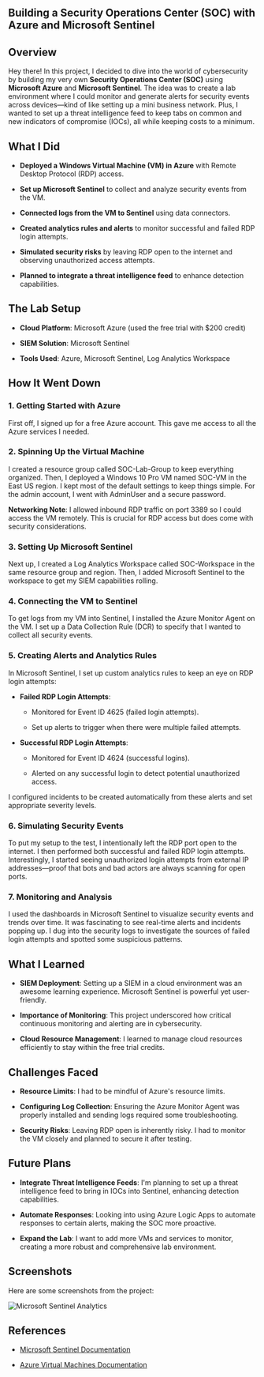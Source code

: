 Building a Security Operations Center (SOC) with Azure and Microsoft Sentinel
--------
Overview
--------

Hey there! In this project, I decided to dive into the world of cybersecurity by building my very own **Security Operations Center (SOC)** using **Microsoft Azure** and **Microsoft Sentinel**. The idea was to create a lab environment where I could monitor and generate alerts for security events across devices—kind of like setting up a mini business network. Plus, I wanted to set up a threat intelligence feed to keep tabs on common and new indicators of compromise (IOCs), all while keeping costs to a minimum.

What I Did
----------

*   **Deployed a Windows Virtual Machine (VM) in Azure** with Remote Desktop Protocol (RDP) access.
    
*   **Set up Microsoft Sentinel** to collect and analyze security events from the VM.
    
*   **Connected logs from the VM to Sentinel** using data connectors.
    
*   **Created analytics rules and alerts** to monitor successful and failed RDP login attempts.
    
*   **Simulated security risks** by leaving RDP open to the internet and observing unauthorized access attempts.
    
*   **Planned to integrate a threat intelligence feed** to enhance detection capabilities.
    

The Lab Setup
-------------

*   **Cloud Platform**: Microsoft Azure (used the free trial with $200 credit)
    
*   **SIEM Solution**: Microsoft Sentinel
    
*   **Tools Used**: Azure, Microsoft Sentinel, Log Analytics Workspace
    

How It Went Down
----------------

### 1\. Getting Started with Azure

First off, I signed up for a free Azure account. This gave me access to all the Azure services I needed.

### 2\. Spinning Up the Virtual Machine

I created a resource group called SOC-Lab-Group to keep everything organized. Then, I deployed a Windows 10 Pro VM named SOC-VM in the East US region. I kept most of the default settings to keep things simple. For the admin account, I went with AdminUser and a secure password.

**Networking Note**: I allowed inbound RDP traffic on port 3389 so I could access the VM remotely. This is crucial for RDP access but does come with security considerations.

### 3\. Setting Up Microsoft Sentinel

Next up, I created a Log Analytics Workspace called SOC-Workspace in the same resource group and region. Then, I added Microsoft Sentinel to the workspace to get my SIEM capabilities rolling.

### 4\. Connecting the VM to Sentinel

To get logs from my VM into Sentinel, I installed the Azure Monitor Agent on the VM. I set up a Data Collection Rule (DCR) to specify that I wanted to collect all security events.

### 5\. Creating Alerts and Analytics Rules

In Microsoft Sentinel, I set up custom analytics rules to keep an eye on RDP login attempts:

*   **Failed RDP Login Attempts**:
    
    *   Monitored for Event ID 4625 (failed login attempts).
        
    *   Set up alerts to trigger when there were multiple failed attempts.
        
*   **Successful RDP Login Attempts**:
    
    *   Monitored for Event ID 4624 (successful logins).
        
    *   Alerted on any successful login to detect potential unauthorized access.
        

I configured incidents to be created automatically from these alerts and set appropriate severity levels.

### 6\. Simulating Security Events

To put my setup to the test, I intentionally left the RDP port open to the internet. I then performed both successful and failed RDP login attempts. Interestingly, I started seeing unauthorized login attempts from external IP addresses—proof that bots and bad actors are always scanning for open ports.

### 7\. Monitoring and Analysis

I used the dashboards in Microsoft Sentinel to visualize security events and trends over time. It was fascinating to see real-time alerts and incidents popping up. I dug into the security logs to investigate the sources of failed login attempts and spotted some suspicious patterns.

What I Learned
--------------

*   **SIEM Deployment**: Setting up a SIEM in a cloud environment was an awesome learning experience. Microsoft Sentinel is powerful yet user-friendly.
    
*   **Importance of Monitoring**: This project underscored how critical continuous monitoring and alerting are in cybersecurity.
    
*   **Cloud Resource Management**: I learned to manage cloud resources efficiently to stay within the free trial credits.
    

Challenges Faced
----------------

*   **Resource Limits**: I had to be mindful of Azure's resource limits.
    
*   **Configuring Log Collection**: Ensuring the Azure Monitor Agent was properly installed and sending logs required some troubleshooting.
    
*   **Security Risks**: Leaving RDP open is inherently risky. I had to monitor the VM closely and planned to secure it after testing.
    

Future Plans
------------

*   **Integrate Threat Intelligence Feeds**: I'm planning to set up a threat intelligence feed to bring in IOCs into Sentinel, enhancing detection capabilities.
    
*   **Automate Responses**: Looking into using Azure Logic Apps to automate responses to certain alerts, making the SOC more proactive.
    
*   **Expand the Lab**: I want to add more VMs and services to monitor, creating a more robust and comprehensive lab environment.
    

Screenshots
-----------

Here are some screenshots from the project:

![Microsoft Sentinel Analytics](https://github.com/MegaByteKnight/Building-a-SOC-with-Azure-and-Microsoft-Sentinel/blob/main/images/sentinel%20analytics.jpg)

References
----------

*   [Microsoft Sentinel Documentation](https://docs.microsoft.com/en-us/azure/sentinel/)
    
*   [Azure Virtual Machines Documentation](https://docs.microsoft.com/en-us/azure/virtual-machines/)
